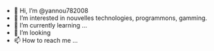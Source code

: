- 👋 Hi, I’m @yannou782008
- 👀 I’m interested in nouvelles technologies, programmons, gamming. 
- 🌱 I’m currently learning ...
- 💞️ I’m looking 
- 📫 How to reach me ...

<!---
yannou782008/yannou782008 is a ✨ special ✨ repository because its `README.md` (this file) appears on your GitHub profile.
You can click the Preview link to take a look at your changes.
--->
